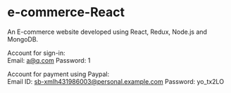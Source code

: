 # e-commerce-React

An E-commerce website developed using React, Redux, Node.js and MongoDB.

Account for sign-in:
<br>
Email: a@q.com
Password: 1

Account for payment using Paypal:
<br>
Email ID: sb-xmlh431986003@personal.example.com
Password: yo_tx2LO

